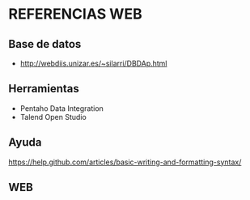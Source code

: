 # REFERENCIAS WEB

## Base de datos
- http://webdiis.unizar.es/~silarri/DBDAp.html

## Herramientas
- Pentaho Data Integration
- Talend Open Studio

## Ayuda
https://help.github.com/articles/basic-writing-and-formatting-syntax/

## WEB
